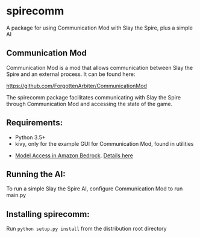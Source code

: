 # spirecomm
A package for using Communication Mod with Slay the Spire, plus a simple AI

## Communication Mod

Communication Mod is a mod that allows communication between Slay the Spire and an external process. It can be found here:

https://github.com/ForgottenArbiter/CommunicationMod

The spirecomm package facilitates communicating with Slay the Spire through Communication Mod and accessing the state of the game.

## Requirements:

- Python 3.5+
- kivy, only for the example GUI for Communication Mod, found in utilities
* [Model Access in Amazon Bedrock](https://us-east-1.console.aws.amazon.com/bedrock/home?region=us-east-1#/modelaccess). [Details here](https://docs.aws.amazon.com/bedrock/latest/userguide/model-access.html)


## Running the AI:

To run a simple Slay the Spire AI, configure Communication Mod to run main.py

## Installing spirecomm:

Run `python setup.py install` from the distribution root directory